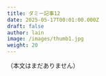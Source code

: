```yaml
---
title: ダミー記事12
date: 2025-05-17T00:01:00.000Z
draft: false
author: lain
image: /images/thumb1.jpg
weight: 20
---
```


（本文はまだありません）
